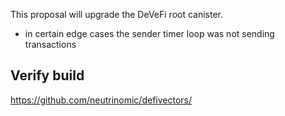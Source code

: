 This proposal will upgrade the DeVeFi root canister.

- in certain edge cases the sender timer loop was not sending transactions

## Verify build

https://github.com/neutrinomic/defivectors/
